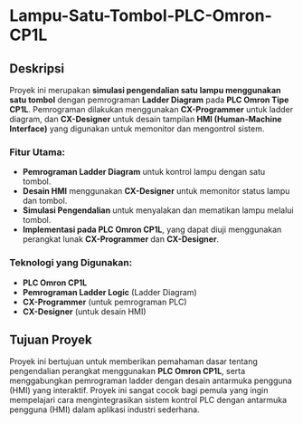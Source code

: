 # Lampu-Satu-Tombol-PLC-Omron-CP1L

## Deskripsi

Proyek ini merupakan **simulasi pengendalian satu lampu menggunakan satu tombol** dengan pemrograman **Ladder Diagram** pada **PLC Omron Tipe CP1L**. Pemrograman dilakukan menggunakan **CX-Programmer** untuk ladder diagram, dan **CX-Designer** untuk desain tampilan **HMI (Human-Machine Interface)** yang digunakan untuk memonitor dan mengontrol sistem.

### Fitur Utama:
- **Pemrograman Ladder Diagram** untuk kontrol lampu dengan satu tombol.
- **Desain HMI** menggunakan **CX-Designer** untuk memonitor status lampu dan tombol.
- **Simulasi Pengendalian** untuk menyalakan dan mematikan lampu melalui tombol.
- **Implementasi pada PLC Omron CP1L**, yang dapat diuji menggunakan perangkat lunak **CX-Programmer** dan **CX-Designer**.

### Teknologi yang Digunakan:
- **PLC Omron CP1L**
- **Pemrograman Ladder Logic** (Ladder Diagram)
- **CX-Programmer** (untuk pemrograman PLC)
- **CX-Designer** (untuk desain HMI)

## Tujuan Proyek

Proyek ini bertujuan untuk memberikan pemahaman dasar tentang pengendalian perangkat menggunakan **PLC Omron CP1L**, serta menggabungkan pemrograman ladder dengan desain antarmuka pengguna (HMI) yang interaktif. Proyek ini sangat cocok bagi pemula yang ingin mempelajari cara mengintegrasikan sistem kontrol PLC dengan antarmuka pengguna (HMI) dalam aplikasi industri sederhana.
